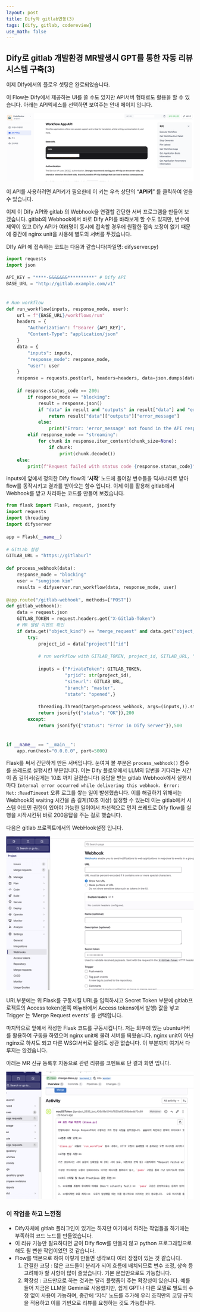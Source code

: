 ```yaml
---
layout: post
title: Dify와 gitlab연동(3)
tags: [dify, gitlab, codereview]
use_math: false
---
```


## Dify로 gitlab 개발환경 MR발생시 GPT를 통한 자동 리뷰 시스템 구축(3)



이제 DIfy에서의 플로우 셋팅은 완료되었습니다.

이 Flow는 Dify에서 제공하는 UI를 쓸 수도 있지만 API서버 형태로도 활용을 할 수 있습니다. 아래는 API엑세스를 선택하면 보여주는 안내 페이지 입니다.

![image-20250222163013401](https://raw.githubusercontent.com/cheuora/cheuora.github.io/master/_posts/2025/images/image-20250222163013401.png)



이 API를 사용하려면 API키가 필요한데 이 키는 우측 상단의 “**API키**” 를 클릭하여 얻을 수 있습니다. 



이제 이 Dify API와 gitlab 의 Webhook을 연결할 간단한 서버 프로그램을 만들어 보겠습니다. gitlab의 Webhook에서 바로 Dify API를 바라보게 할 수도 있지만, 변수에 제약이 있고 Dify API가 여러명이 동시에 접속할 경우에 원활한 접속 보장이 없기 때문에 중간에 nginx unit을 사용해 별도의 서버를 두겠습니다.

DIfy API 에 접속하는 코드는 다음과 같습니다(파일명: difyserver.py)

```python
import requests
import json

API_KEY = "****-&&&&&&&**********" # Dify API
BASE_URL = "http://gitlab.example.com/v1"


# Run workflow
def run_workflow(inputs, response_mode, user):
    url = f"{BASE_URL}/workflows/run"
    headers = {
        "Authorization": f"Bearer {API_KEY}",
        "Content-Type": "application/json"
    }
    data = {
        "inputs": inputs,
        "response_mode": response_mode,
        "user": user
    }
    response = requests.post(url, headers=headers, data=json.dumps(data))

    if response.status_code == 200:
        if response_mode == "blocking":
            result = response.json()
            if "data" in result and "outputs" in result["data"] and "error_message" in result["data"]["outputs"]:
                return result["data"]["outputs"]["error_message"]
            else:
                print("Error: 'error_message' not found in the API response.")
        elif response_mode == "streaming":
            for chunk in response.iter_content(chunk_size=None):
                if chunk:
                    print(chunk.decode())
    else:
        print(f"Request failed with status code {response.status_code}")
```



inputs에 앞에서 정의한 Dify flow의 ‘**시작**’ 노드에 들어갈 변수들을 딕셔너리로 받아 flow를 동작시키고 결과를 받아오는 함수 입니다. 이제 이를 활용해 gitlab에서 Webhook를 받고 처리하는 코드를 만들어 보겠습니다.

```python
from flask import Flask, request, jsonify
import requests
import threading
import difyserver

app = Flask(__name__)

# GitLab 설정
GITLAB_URL = "https://gitlaburl"

def process_webhook(data):
    response_mode = "blocking"
    user = "sungjoon kim"
    results = difyserver.run_workflow(data, response_mode, user)

@app.route("/gitlab-webhook", methods=["POST"])
def gitlab_webhook():
    data = request.json
    GITLAB_TOKEN = request.headers.get("X-Gitlab-Token")
    # MR 열림 이벤트 확인
    if data.get("object_kind") == "merge_request" and data.get("object_attributes").get("state") == "opened":
        try:
            project_id = data["project"]["id"]

            # run workflow with GITLAB_TOKEN, project_id, GITLAB_URL, "master", "opened"

            inputs = {"PrivateToken": GITLAB_TOKEN,
                      "prjid": str(project_id),
                      "siteurl": GITLAB_URL,
                      "branch": "master",
                      "state": "opened",}

            threading.Thread(target=process_webhook, args=(inputs,)).start()
            return jsonify({"status": "OK"}),200
        except:
            return jsonify({"status": "Error in Dify Server"}),500


if __name__ == "__main__":
    app.run(host="0.0.0.0", port=5000)
```



Flask를 써서 간단하게 만든 서버입니다. 눈여겨 볼 부분은 `process_webhook()` 함수를 쓰레드로 실행시킨 부분입니다. 이는 Dify 플로우에서 LLM의 답변을 기다리는 시간이 좀 길어서(길게는 10초 까지 걸렸습니다) 응답을 받는 gitlab Webhook에서 실행시마다 `Internal error occurred while delivering this webhook. Error: Net::ReadTimeout` 오류 로그를 쌓는 일이 발생했습니다. 이를 해결하기 위해서는 Webhook의 waiting 시간을 좀 길게(10초 이상) 설정할 수 있는데 이는 gitlab에서 시스템 어드민 권한이 있어야 가능한 일이어서 차선책으로 먼저 쓰레드로 Dify flow를 실행을 시작시킨뒤 바로 200응답을 주는 걸로 했습니다.



다음은 gitlab 프로젝트에서의 WebHook설정 입니다.

![image-20250222174956432](https://raw.githubusercontent.com/cheuora/cheuora.github.io/master/_posts/2025/images/image-20250222174956432.png)

URL부분에는 위 Flask를 구동시킬 URL을 입력하시고 Secret Token 부분에 gitlab프로젝트의 Access token(왼쪽 메뉴바에서 Access tokens에서 발행) 값을 넣고 Trigger 는 ‘Merge Request events’ 를 선택합니다. 



마지막으로 앞에서 작성한 Flask 코드를 구동시킵니다. 저는 외부에 있는 ubuntu서버를 활용하여 구동을 하였으며 nginx unit에 물려 서버를 띄웠습니다. nginx unit이 아닌 nginx로 하셔도 되고 다른 WSGI서버로 물려도 상관 없습니다. 이 부분까지 여기서 다루지는 않겠습니다. 



아래는 MR 신규 등록후 자동으로 관련 리뷰를 코멘트로 단 결과 화면 입니다.



![image-20250222231004383](https://raw.githubusercontent.com/cheuora/cheuora.github.io/master/_posts/2025/images/image-20250222231004383.png)



### 이 작업을 하고 느낀점

* Dify자체에 gitlab 플러그인이 있기는 하지만 여기에서 하려는 작업들을 하기에는 부족하여 코드 노드를 만들었습니다. 
* 이 리뷰 기능만 필요하다면 굳이 Dify flow를 만들지 않고 python 프로그래밍으로 해도 될 뻔한 작업이었던 것 같습니다.
* Flow를 백본으로 하여 이렇게 만들면 생각보다 여러 장점이 있는 것 같습니다.
  1. 간결한 코딩 : 많은 코드들이 분리가 되어 흐름에 배치되므로 변수 조정, 상속 등 고려해야 할 사항이 많이 줄었습니다. 기본 문법만으로도 가능합니다.
  2. 확장성 : 코드만으로 하는 것과는 달리 플랫폼이 주는 확장성이 있습니다. 예를 들어 지금은 LLM을 Gemini로 사용했지만, 쉽게 GPT나 다른 모델로 별도의 수정 없이 사용이 가능하며, 중간에 ‘지식’ 노드를 추가해 우리 조직만의 코딩 규칙을 적용하고 이를 기반으로 리뷰를 요청하는 것도 가능합니다.



